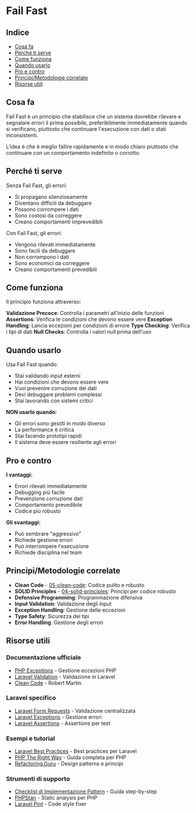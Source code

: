 # Fail Fast

## Indice
- [Cosa fa](#cosa-fa)
- [Perché ti serve](#perché-ti-serve)
- [Come funziona](#come-funziona)
- [Quando usarlo](#quando-usarlo)
- [Pro e contro](#pro-e-contro)
- [Principi/Metodologie correlate](#principi-metodologie-correlate)
- [Risorse utili](#risorse-utili)

## Cosa fa

Fail Fast è un principio che stabilisce che un sistema dovrebbe rilevare e segnalare errori il prima possibile, preferibilmente immediatamente quando si verificano, piuttosto che continuare l'esecuzione con dati o stati inconsistenti.

L'idea è che è meglio fallire rapidamente e in modo chiaro piuttosto che continuare con un comportamento indefinito o corrotto.

## Perché ti serve

Senza Fail Fast, gli errori:
- Si propagano silenziosamente
- Diventano difficili da debuggare
- Possono corrompere i dati
- Sono costosi da correggere
- Creano comportamenti imprevedibili

Con Fail Fast, gli errori:
- Vengono rilevati immediatamente
- Sono facili da debuggare
- Non corrompono i dati
- Sono economici da correggere
- Creano comportamenti prevedibili

## Come funziona

Il principio funziona attraverso:

**Validazione Precoce**: Controlla i parametri all'inizio delle funzioni
**Assertions**: Verifica le condizioni che devono essere vere
**Exception Handling**: Lancia eccezioni per condizioni di errore
**Type Checking**: Verifica i tipi di dati
**Null Checks**: Controlla i valori null prima dell'uso

## Quando usarlo

Usa Fail Fast quando:
- Stai validando input esterni
- Hai condizioni che devono essere vere
- Vuoi prevenire corruzione dei dati
- Devi debuggare problemi complessi
- Stai lavorando con sistemi critici

**NON usarlo quando:**
- Gli errori sono gestiti in modo diverso
- La performance è critica
- Stai facendo prototipi rapidi
- Il sistema deve essere resiliente agli errori

## Pro e contro

**I vantaggi:**
- Errori rilevati immediatamente
- Debugging più facile
- Prevenzione corruzione dati
- Comportamento prevedibile
- Codice più robusto

**Gli svantaggi:**
- Può sembrare "aggressivo"
- Richiede gestione errori
- Può interrompere l'esecuzione
- Richiede disciplina nel team





## Principi/Metodologie correlate

- **Clean Code** - [05-clean-code](./05-clean-code/clean-code.md): Codice pulito e robusto
- **SOLID Principles** - [04-solid-principles](./04-solid-principles/solid-principles.md): Principi per codice robusto
- **Defensive Programming**: Programmazione difensiva
- **Input Validation**: Validazione degli input
- **Exception Handling**: Gestione delle eccezioni
- **Type Safety**: Sicurezza dei tipi
- **Error Handling**: Gestione degli errori

## Risorse utili

### Documentazione ufficiale
- [PHP Exceptions](https://www.php.net/manual/en/language.exceptions.php) - Gestione eccezioni PHP
- [Laravel Validation](https://laravel.com/docs/validation) - Validazione in Laravel
- [Clean Code](https://www.amazon.com/Clean-Code-Handbook-Software-Craftsmanship/dp/0132350882) - Robert Martin

### Laravel specifico
- [Laravel Form Requests](https://laravel.com/docs/validation#form-request-validation) - Validazione centralizzata
- [Laravel Exceptions](https://laravel.com/docs/errors) - Gestione errori
- [Laravel Assertions](https://laravel.com/docs/testing#assertions) - Assertions per test

### Esempi e tutorial
- [Laravel Best Practices](https://github.com/alexeymezenin/laravel-best-practices) - Best practices per Laravel
- [PHP The Right Way](https://phptherightway.com/) - Guida completa per PHP
- [Refactoring.Guru](https://refactoring.guru/) - Design patterns e principi

### Strumenti di supporto
- [Checklist di Implementazione Pattern](../checklist-implementazione-pattern.md) - Guida step-by-step
- [PHPStan](https://phpstan.org/) - Static analysis per PHP
- [Laravel Pint](https://laravel.com/docs/pint) - Code style fixer
